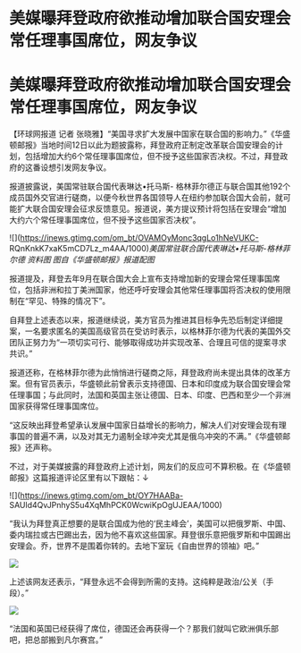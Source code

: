 # 美媒曝拜登政府欲推动增加联合国安理会常任理事国席位，网友争议

# 美媒曝拜登政府欲推动增加联合国安理会常任理事国席位，网友争议

【环球网报道 记者
张晓雅】“美国寻求扩大发展中国家在联合国的影响力。”《华盛顿邮报》当地时间12日以此为题披露称，拜登政府正制定改革联合国安理会的计划，包括增加大约6个常任理事国席位，但不授予这些国家否决权。不过，拜登政府的这番设想引发网友争议。

报道披露说，美国常驻联合国代表琳达•托马斯-
格林菲尔德正与联合国其他192个成员国外交官进行磋商，以便今秋世界各国领导人在纽约参加联合国大会前，就可能扩大联合国安理会征求反馈意见。报道说，美方提议预计将包括在安理会“增加大约六个常任理事国席位，但不授予这些国家否决权”。

![](https://inews.gtimg.com/om_bt/OVAMOyMonc3qgLo1hNeVUKC-
RQnKnkK7xaK5mCD7Lz_m4AA/1000)_美国常驻联合国代表琳达•托马斯-格林菲尔德 资料图 图自《华盛顿邮报》报道配图_

报道提及，拜登去年9月在联合国大会上宣布支持增加新的安理会常任理事国席位，包括非洲和拉丁美洲国家，他还呼吁安理会其他常任理事国将否决权的使用限制在“罕见、特殊的情况下”。

自拜登上述表态以来，报道继续说，美方官员为推进其目标争先恐后制定详细提案，一名要求匿名的美国高级官员在受访时表示，以格林菲尔德为代表的美国外交团队正努力为“一项切实可行、能够取得成功并实现改革、合理且可信的提案寻求共识。”

报道还称，在格林菲尔德为此悄悄进行磋商之际，拜登政府尚未提出具体的改革方案。但有官员表示，华盛顿此前曾表示支持德国、日本和印度成为联合国安理会常任理事国；与此同时，法国和英国主张让德国、日本、印度、巴西和至少一个非洲国家获得常任理事国席位。

“这反映出拜登希望承认发展中国家日益增长的影响力，解决人们对安理会现有理事国的普遍不满，以及对其无力遏制全球冲突尤其是俄乌冲突的不满。”《华盛顿邮报》还声称。

不过，对于美媒披露的拜登政府上述计划，网友们的反应可不算积极。在《华盛顿邮报》这篇报道评论区里有以下跟帖：↓

![](https://inews.gtimg.com/om_bt/OY7HAABa-
SAUld4QvJPnhyS5u4XqMhPCK0WcwiKpOgUJEAA/1000)

“我认为拜登真正想要的是联合国成为他的‘民主峰会’，美国可以把俄罗斯、中国、委内瑞拉或古巴踢出去，因为他不喜欢这些国家。拜登很乐意把俄罗斯和中国踢出安理会。乔，世界不是围着你转的。去地下室玩《自由世界的领袖》吧。”

![](https://inews.gtimg.com/om_bt/OSFvbMzIVKQ2FOZgGRVTKfgoZqO8FxiQP9o09parZVfokAA/1000)

上述该网友还表示，“拜登永远不会得到所需的支持。这纯粹是政治/公关（手段）。”

![](https://inews.gtimg.com/om_bt/O_yfnJ3cpzzcCidV9ajFIoaa7znJu6HwCSDtGlDm0mlFEAA/1000)

“法国和英国已经获得了席位，德国还会再获得一个？那我们就叫它欧洲俱乐部吧，把总部搬到凡尔赛宫。”

